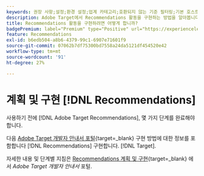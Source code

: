 ```yaml
---
keywords: 권장 사항;설정;환경 설정;업계 카테고리;호환되지 않는 기준 필터링;기본 호스트 그룹;썸네일 기본 url;Recommendations API 토큰
description: Adobe Target에서 Recommendations 활동을 구현하는 방법을 알아봅니다.
title: Recommendations 활동을 구현하려면 어떻게 합니까?
badgePremium: label="Premium" type="Positive" url="https://experienceleague.adobe.com/docs/target/using/introduction/intro.html?lang=en#premium newtab=true" tooltip="See what's included in Target Premium."
feature: Recommendations
exl-id: b6edb504-a8b6-4379-99c1-6907e71601f9
source-git-commit: 07062b7df75300bd7558a24da5121df454520e42
workflow-type: tm+mt
source-wordcount: '91'
ht-degree: 27%

---
```


# 계획 및 구현 [!DNL Recommendations]

사용하기 전에 [!DNL Adobe Target Recommendations], 몇 가지 단계를 완료해야 합니다.

다음 [Adobe Target 개발자 안내서 포털](https://developer.adobe.com/target/){target=_blank} 구현 방법에 대한 정보를 포함합니다 [!DNL Recommendations] 구현합니다. [!DNL Target].

자세한 내용 및 단계별 지침은 [Recommendations 계획 및 구현](https://developer.adobe.com/target/implement/recommendations/){target=_blank} 에서 *Adobe Target 개발자 안내서* 포털.

